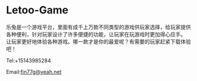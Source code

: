 # Letoo-Game

乐兔是一个游戏平台，里面有成千上万款不同类型的游戏供玩家选择，给玩家提供各种便利，针对玩家设计了许多便捷的功能，让玩家在玩游戏时更加得心应手。
让玩家更好地体验各种游戏。哪一款才是你的最爱呢？有需要的玩家赶紧下载体验吧！

Tel:+15143985284

Email:fin77g@yeah.net
